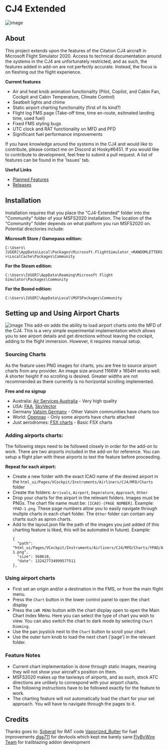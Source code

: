 # CJ4 Extended
![image](https://user-images.githubusercontent.com/48885195/92542021-fe0e9a80-f28a-11ea-961f-ebb8e8b5ef0e.png)
## About
This project extends upon the features of the Citation CJ4 aircraft in Microsoft Flight Simulator 2020. Access to technical documentation around the systems in the CJ4 are unfortunately restricted, and as such, the features added in add-on are not perfectly accurate. Instead, the focus is on fleshing out the flight experience.

**Current features**
- Air and heat knob animation functionality (Pilot, Copilot, and Cabin Fan, Cockpit and Cabin Temperature, Climate Control)
- Seatbelt lights and chime
- Static airport charting functionality (first of its kind?)
- Flight log FMS page (Take-off time, time en-route, esitmated landing time, used fuel)
- Fixed FMS styling bugs
- UTC clock and RAT functionality on MFD and PFD
- Significant fuel performance improvements

If you have knowledge around the systems in the CJ4 and would like to contribute, please contact me on Discord at Hosky#6451. If you would like to contribute to development, feel free to submit a pull request. A list of features can be found in the 'Issues' tab.

**Useful Links**
- [Planned Features](https://github.com/J-Hoskin/CJ4-Extended/issues)
- [Releases](https://github.com/J-Hoskin/CJ4-Extended/releases)

## Installation
Installation requires that you place the "CJ4-Extended" folder into the "Community" folder of your MSFS2020 installation. The location of the "Community" folder depends on what platform you run MSFS2020 on. Potential directories include:

**Microsoft Store / Gamepass edition:**

`C:\Users\[USER]\AppData\Local\Packages\Microsoft.FlightSimulator_<RANDOMLETTERS>\LocalCache\Packages\Community`
  
**For the Steam edition:**

`C:\Users\[USER]\AppData\Roaming\Microsoft Flight Simulator\Packages\Community`

**For the Boxed edition:**

`C:\Users\[USER]\AppData\Local\MSFSPackages\Community`

## Setting up and Using Airport Charts
![image](https://user-images.githubusercontent.com/48885195/93568759-f7db9500-f9d3-11ea-8800-b051b0641765.png)
This add-on adds the ability to load airport charts onto the MFD of the CJ4. This is a very simple experimental implementation which allows you to see airport details and get directions without leaving the cockpit, adding to the flight immersion. However, it requires manual setup.

### Sourcing Charts

As the feature uses PNG images for charts, you are free to source airport charts from any provider. An image size around 1166W x 1654H works well. A shorter height if no scrolling is desired. Greater widths are not recommended as there currently is no horizontal scrolling implemented.

**Free and no signup**

- Australia: [Air Services Australia](https://www.airservicesaustralia.com/aip/current/dap/AeroProcChartsTOC.htm) - Very high quality
- USA: [FAA](https://www.faa.gov/airports/runway_safety/diagrams/), [SkyVector](https://skyvector.com/)
- Germany [Vatsim Germany](https://vatsim-germany.org/pilots/aerodromes) - Other Vatsim communities have charts too
- World: [Opennav](https://opennav.com/airport/ZSPD) - Only some airports have charts attached
- Just aerodromes: [FSX charts](https://mutleyshangar.com/forum/index.php?/topic/23067-airport-diagram-download-center/#Queen) - Basic FSX charts

### Adding airports charts:
The following steps need to be followed closely in order for the add-on to work. There are two airports included in the add-on for reference. You can setup a flight plan with these airports to test the feature before proceeding.

**Repeat for each airport:**
- Create a new folder with the exact ICAO name of the desired airport in the `html_ui/Pages/VCockpit/Instruments/Airliners/CJ4/MFD/Charts` folder
- Create the folders: `Arrivals`, `Airport`, `Deperature`, `Approach`, `Other`
- Drop your charts for the airport in the relevant folders. Images must be PNGs. The chart file name must be: `[ICAO]-[PAGE NUMBER]`. Example: `YPAD-1.png`. These page numbers allow you to easily navigate through multple charts in each chart folder. The `Other` folder can contain any charts such as apron charts.
- Add to the layout.json file the path of the images you just added (if this charting feature is liked, this will be automated in future). Example:
  ```
  {
    "path": "html_ui/Pages/VCockpit/Instruments/Airliners/CJ4/MFD/Charts/YPAD/Approach/YPAD-1.png",
    "size": 568618,
    "date": 132427734999577511
  },
  ```
### Using airport charts
- First set an origin and/or a destination in the FMS, or from the main flight menu.
- Press the `Chart` button in the lower control panel to open the chart display
- Press the `LWR MENU` button with the chart display open to open the Main Chart Index Menu. Here you can select the type of chart you wish to view. You can also switch the chart to dark mode by selecting `Chart Dimming`.
- Use the pan joystick next to the `Chart` button to scroll your chart.
- Use the outer turn knob to load the next chart ('page') in the relevant folder.

### Feature Notes
- Current chart implementation is done through static images, meaning they will not show your aircraft's position on them.
- MSFS2020 makes up the taxiways of airports, and as such, stock ATC directions are unlikely to correspond with your airport charts.
- The following instructions have to be followed exactly for the feature to work.
- The charting feature will not automatically load the chart for your set approach. You will have to navigate through the pages to it.

## Credits
Thanks goes to:
[Soberat](https://www.nexusmods.com/microsoftflightsimulator/mods/225) for RAT code
[Vaporized_Butter](https://www.nexusmods.com/microsoftflightsimulator/mods/8) for fuel improvements
[dga711](https://github.com/dga711/devtools-backend-refurb) for devtools which kept me barely sane
[FlyByWire Team](https://github.com/flybywiresim) for trailblazing addon development
